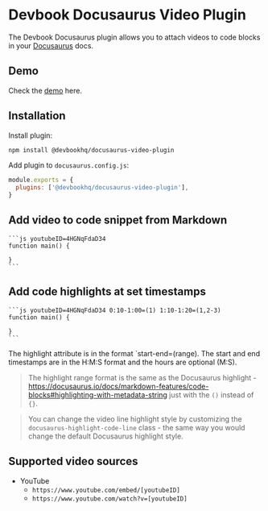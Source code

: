 # Devbook Docusaurus Video Plugin
The Devbook Docusaurus plugin allows you to attach videos to code blocks in your [Docusaurus](https://docusaurus.io/) docs.

## Demo
Check the [demo](TODO) here.

## Installation
Install plugin:
```sh
npm install @devbookhq/docusaurus-video-plugin
```

Add plugin to `docusaurus.config.js`:

```js
module.exports = {
  plugins: ['@devbookhq/docusaurus-video-plugin'],
}
```

## Add video to code snippet from Markdown
    ```js youtubeID=4HGNqFdaD34
    function main() {

    }
    ```

## Add code highlights at set timestamps
    ```js youtubeID=4HGNqFdaD34 0:10-1:00=(1) 1:10-1:20=(1,2-3)
    function main() {

    }
    ```

The highlight attribute is in the format `start-end=(range). The start and end timestamps are in the H:M:S format and the hours are optional (M:S).

> The highlight range format is the same as the Docusaurus highlight - https://docusaurus.io/docs/markdown-features/code-blocks#highlighting-with-metadata-string just with the `()`  instead of `{}`.

> You can change the video line highlight style by customizing the `docusaurus-highlight-code-line` class - the same way you would change the default Docusaurus highlight style.

## Supported video sources
- YouTube
  - `https://www.youtube.com/embed/[youtubeID]`
  - `https://www.youtube.com/watch?v=[youtubeID]`
